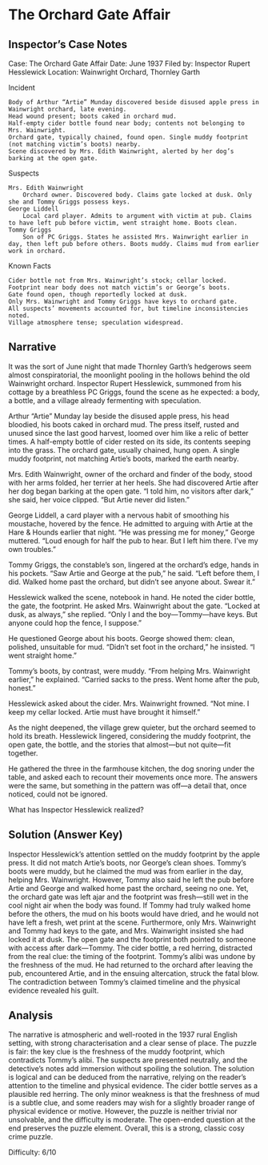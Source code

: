 # The Orchard Gate Affair

## Inspector’s Case Notes

Case: The Orchard Gate Affair
Date: June 1937
Filed by: Inspector Rupert Hesslewick
Location: Wainwright Orchard, Thornley Garth

Incident

    Body of Arthur “Artie” Munday discovered beside disused apple press in Wainwright orchard, late evening.
    Head wound present; boots caked in orchard mud.
    Half-empty cider bottle found near body; contents not belonging to Mrs. Wainwright.
    Orchard gate, typically chained, found open. Single muddy footprint (not matching victim’s boots) nearby.
    Scene discovered by Mrs. Edith Wainwright, alerted by her dog’s barking at the open gate.

Suspects

    Mrs. Edith Wainwright
        Orchard owner. Discovered body. Claims gate locked at dusk. Only she and Tommy Griggs possess keys.
    George Liddell
        Local card player. Admits to argument with victim at pub. Claims to have left pub before victim, went straight home. Boots clean.
    Tommy Griggs
        Son of PC Griggs. States he assisted Mrs. Wainwright earlier in day, then left pub before others. Boots muddy. Claims mud from earlier work in orchard.

Known Facts

    Cider bottle not from Mrs. Wainwright’s stock; cellar locked.
    Footprint near body does not match victim’s or George’s boots.
    Gate found open, though reportedly locked at dusk.
    Only Mrs. Wainwright and Tommy Griggs have keys to orchard gate.
    All suspects’ movements accounted for, but timeline inconsistencies noted.
    Village atmosphere tense; speculation widespread.


## Narrative

It was the sort of June night that made Thornley Garth’s hedgerows seem almost conspiratorial, the moonlight pooling in the hollows behind the old Wainwright orchard. Inspector Rupert Hesslewick, summoned from his cottage by a breathless PC Griggs, found the scene as he expected: a body, a bottle, and a village already fermenting with speculation.

Arthur “Artie” Munday lay beside the disused apple press, his head bloodied, his boots caked in orchard mud. The press itself, rusted and unused since the last good harvest, loomed over him like a relic of better times. A half-empty bottle of cider rested on its side, its contents seeping into the grass. The orchard gate, usually chained, hung open. A single muddy footprint, not matching Artie’s boots, marked the earth nearby.

Mrs. Edith Wainwright, owner of the orchard and finder of the body, stood with her arms folded, her terrier at her heels. She had discovered Artie after her dog began barking at the open gate. “I told him, no visitors after dark,” she said, her voice clipped. “But Artie never did listen.”

George Liddell, a card player with a nervous habit of smoothing his moustache, hovered by the fence. He admitted to arguing with Artie at the Hare & Hounds earlier that night. “He was pressing me for money,” George muttered. “Loud enough for half the pub to hear. But I left him there. I’ve my own troubles.”

Tommy Griggs, the constable’s son, lingered at the orchard’s edge, hands in his pockets. “Saw Artie and George at the pub,” he said. “Left before them, I did. Walked home past the orchard, but didn’t see anyone about. Swear it.”

Hesslewick walked the scene, notebook in hand. He noted the cider bottle, the gate, the footprint. He asked Mrs. Wainwright about the gate. “Locked at dusk, as always,” she replied. “Only I and the boy—Tommy—have keys. But anyone could hop the fence, I suppose.”

He questioned George about his boots. George showed them: clean, polished, unsuitable for mud. “Didn’t set foot in the orchard,” he insisted. “I went straight home.”

Tommy’s boots, by contrast, were muddy. “From helping Mrs. Wainwright earlier,” he explained. “Carried sacks to the press. Went home after the pub, honest.”

Hesslewick asked about the cider. Mrs. Wainwright frowned. “Not mine. I keep my cellar locked. Artie must have brought it himself.”

As the night deepened, the village grew quieter, but the orchard seemed to hold its breath. Hesslewick lingered, considering the muddy footprint, the open gate, the bottle, and the stories that almost—but not quite—fit together.

He gathered the three in the farmhouse kitchen, the dog snoring under the table, and asked each to recount their movements once more. The answers were the same, but something in the pattern was off—a detail that, once noticed, could not be ignored.

What has Inspector Hesslewick realized?

## Solution (Answer Key)

Inspector Hesslewick’s attention settled on the muddy footprint by the apple press. It did not match Artie’s boots, nor George’s clean shoes. Tommy’s boots were muddy, but he claimed the mud was from earlier in the day, helping Mrs. Wainwright. However, Tommy also said he left the pub before Artie and George and walked home past the orchard, seeing no one. Yet, the orchard gate was left ajar and the footprint was fresh—still wet in the cool night air when the body was found. If Tommy had truly walked home before the others, the mud on his boots would have dried, and he would not have left a fresh, wet print at the scene. Furthermore, only Mrs. Wainwright and Tommy had keys to the gate, and Mrs. Wainwright insisted she had locked it at dusk. The open gate and the footprint both pointed to someone with access after dark—Tommy. The cider bottle, a red herring, distracted from the real clue: the timing of the footprint. Tommy’s alibi was undone by the freshness of the mud. He had returned to the orchard after leaving the pub, encountered Artie, and in the ensuing altercation, struck the fatal blow. The contradiction between Tommy’s claimed timeline and the physical evidence revealed his guilt.

## Analysis

The narrative is atmospheric and well-rooted in the 1937 rural English setting, with strong characterisation and a clear sense of place. The puzzle is fair: the key clue is the freshness of the muddy footprint, which contradicts Tommy’s alibi. The suspects are presented neutrally, and the detective’s notes add immersion without spoiling the solution. The solution is logical and can be deduced from the narrative, relying on the reader’s attention to the timeline and physical evidence. The cider bottle serves as a plausible red herring. The only minor weakness is that the freshness of mud is a subtle clue, and some readers may wish for a slightly broader range of physical evidence or motive. However, the puzzle is neither trivial nor unsolvable, and the difficulty is moderate. The open-ended question at the end preserves the puzzle element. Overall, this is a strong, classic cosy crime puzzle.

Difficulty: 6/10